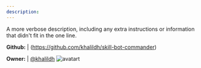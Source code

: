 ```yaml
---
description: 
---
```

A more verbose description, including any extra instructions or
information that didn't fit in the one line.

**Github:** | (https://github.com/khalildh/skill-bot-commander)

**Owner:** | [@khalildh](https://github.com/khalildh) ![avatart](https://avatars3.githubusercontent.com/u/16530987?v=4)

